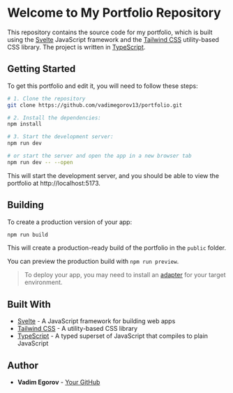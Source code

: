 # Welcome to My Portfolio Repository

This repository contains the source code for my portfolio, which is built using the [Svelte](https://svelte.dev/) JavaScript framework and the [Tailwind CSS](https://tailwindcss.com/) utility-based CSS library. The project is written in [TypeScript](https://www.typescriptlang.org/).

## Getting Started

To get this portfolio and edit it, you will need to follow these steps:

```bash
# 1. Clone the repository
git clone https://github.com/vadimegorov13/portfolio.git

# 2. Install the dependencies:
npm install

# 3. Start the development server:
npm run dev

# or start the server and open the app in a new browser tab
npm run dev -- --open
```

This will start the development server, and you should be able to view the portfolio at http://localhost:5173.

## Building

To create a production version of your app:

```bash
npm run build
```

This will create a production-ready build of the portfolio in the `public` folder.

You can preview the production build with `npm run preview`.

> To deploy your app, you may need to install an [adapter](https://kit.svelte.dev/docs/adapters) for your target environment.

## Built With

- [Svelte](https://svelte.dev/) - A JavaScript framework for building web apps
- [Tailwind CSS](https://tailwindcss.com/) - A utility-based CSS library
- [TypeScript](https://www.typescriptlang.org/) - A typed superset of JavaScript that compiles to plain JavaScript

## Author

- **Vadim Egorov** - [Your GitHub](https://github.com/vadimegorov13)
